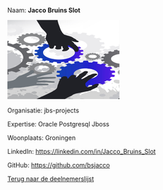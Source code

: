 Naam: **Jacco Bruins Slot**   

![Willy Tadema](../images/logo.png) 

Organisatie: jbs-projects

Expertise: Oracle Postgresql Jboss

Woonplaats: Groningen

LinkedIn: https://linkedin.com/in/Jacco_Bruins_Slot

GitHub: https://github.com/bsjacco
    
[Terug naar de deelnemerslijst](../README.md)
